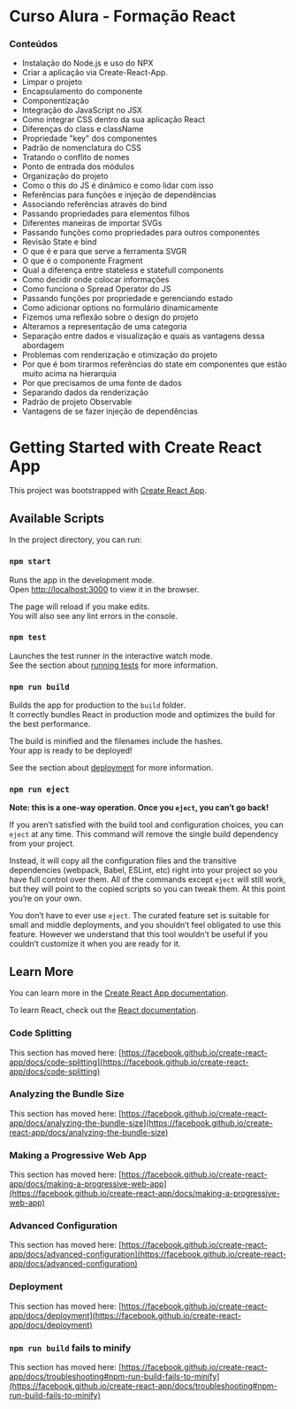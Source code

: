# Curso Alura - Formação React

### Conteúdos
- Instalação do Node.js e uso do NPX 
- Criar a aplicação via Create-React-App.
- Limpar o projeto 
- Encapsulamento do componente
- Componentização
- Integração do JavaScript no JSX
- Como integrar CSS dentro da sua aplicação React
- Diferenças do class e className
- Propriedade "key" dos componentes
- Padrão de nomenclatura do CSS
- Tratando o conflito de nomes
- Ponto de entrada dos módulos
- Organização do projeto
- Como o this do JS é dinâmico e como lidar com isso
- Referências para funções e injeção de dependências
- Associando referências através do bind
- Passando propriedades para elementos filhos
- Diferentes maneiras de importar SVGs
- Passando funções como propriedades para outros componentes
- Revisão State e bind
- O que é e para que serve a ferramenta SVGR
- O que é o componente Fragment
- Qual a diferença entre stateless e statefull components
- Como decidir onde colocar informações
- Como funciona o Spread Operator do JS
- Passando funções por propriedade e gerenciando estado
- Como adicionar options no formulário dinamicamente
- Fizemos uma reflexão sobre o design do projeto
- Alteramos a representação de uma categoria
- Separação entre dados e visualização e quais as vantagens dessa abordagem
- Problemas com renderização e otimização do projeto
- Por que é bom tirarmos referências do state em componentes que estão muito acima na hierarquia
- Por que precisamos de uma fonte de dados
- Separando dados da renderização
- Padrão de projeto Observable
- Vantagens de se fazer injeção de dependências

# Getting Started with Create React App

This project was bootstrapped with [Create React App](https://github.com/facebook/create-react-app).

## Available Scripts

In the project directory, you can run:

### `npm start`

Runs the app in the development mode.\
Open [http://localhost:3000](http://localhost:3000) to view it in the browser.

The page will reload if you make edits.\
You will also see any lint errors in the console.

### `npm test`

Launches the test runner in the interactive watch mode.\
See the section about [running tests](https://facebook.github.io/create-react-app/docs/running-tests) for more information.

### `npm run build`

Builds the app for production to the `build` folder.\
It correctly bundles React in production mode and optimizes the build for the best performance.

The build is minified and the filenames include the hashes.\
Your app is ready to be deployed!

See the section about [deployment](https://facebook.github.io/create-react-app/docs/deployment) for more information.

### `npm run eject`

**Note: this is a one-way operation. Once you `eject`, you can’t go back!**

If you aren’t satisfied with the build tool and configuration choices, you can `eject` at any time. This command will remove the single build dependency from your project.

Instead, it will copy all the configuration files and the transitive dependencies (webpack, Babel, ESLint, etc) right into your project so you have full control over them. All of the commands except `eject` will still work, but they will point to the copied scripts so you can tweak them. At this point you’re on your own.

You don’t have to ever use `eject`. The curated feature set is suitable for small and middle deployments, and you shouldn’t feel obligated to use this feature. However we understand that this tool wouldn’t be useful if you couldn’t customize it when you are ready for it.

## Learn More

You can learn more in the [Create React App documentation](https://facebook.github.io/create-react-app/docs/getting-started).

To learn React, check out the [React documentation](https://reactjs.org/).

### Code Splitting

This section has moved here: [https://facebook.github.io/create-react-app/docs/code-splitting](https://facebook.github.io/create-react-app/docs/code-splitting)

### Analyzing the Bundle Size

This section has moved here: [https://facebook.github.io/create-react-app/docs/analyzing-the-bundle-size](https://facebook.github.io/create-react-app/docs/analyzing-the-bundle-size)

### Making a Progressive Web App

This section has moved here: [https://facebook.github.io/create-react-app/docs/making-a-progressive-web-app](https://facebook.github.io/create-react-app/docs/making-a-progressive-web-app)

### Advanced Configuration

This section has moved here: [https://facebook.github.io/create-react-app/docs/advanced-configuration](https://facebook.github.io/create-react-app/docs/advanced-configuration)

### Deployment

This section has moved here: [https://facebook.github.io/create-react-app/docs/deployment](https://facebook.github.io/create-react-app/docs/deployment)

### `npm run build` fails to minify

This section has moved here: [https://facebook.github.io/create-react-app/docs/troubleshooting#npm-run-build-fails-to-minify](https://facebook.github.io/create-react-app/docs/troubleshooting#npm-run-build-fails-to-minify)
